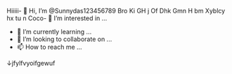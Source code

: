 Hiiiii- 👋 Hi, I’m @Sunnydas123456789
Bro
Ki
GH j
Of
Dhk
Gmn
H bm
Xyblcy hx tu n Coco- 👀 I’m interested in ...
- 🌱 I’m currently learning ...
- 💞️ I’m looking to collaborate on ...
- 📫 How to reach me ...

<!---
Sunnydas123456789/Sunnydas123456789 is a ✨ special ✨ repository because its `README.md` (this file) appears on your GitHub profile.
You can click the Preview link to take a look at your changes.
--->
↓jfylfvyoifgewuf
